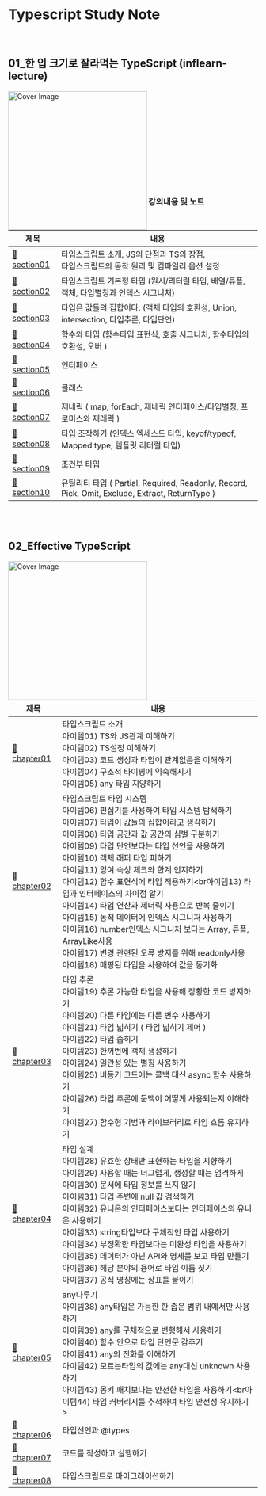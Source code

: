 # Typescript Study Note

<br>

## 01\_한 입 크기로 잘라먹는 TypeScript (inflearn-lecture)

<img src="https://github.com/thdud2262/study-typescript/assets/85012454/6b5f734e-bbf6-4892-b0ce-18e5c9e50ef4" width="280" title="Cover Image" align="left">
<br><br><br><br><br><br><br><br><br>
<br><br>

### 강의내용 및 노트

| 제목                          | 내용                                                                                            |
| ----------------------------- | ----------------------------------------------------------------------------------------------- |
| [:memo: section01][section01] | 타입스크립트 소개, JS의 단점과 TS의 장점, <br>타입스크립트의 동작 원리 및 컴파일러 옵션 설정    |
| [:memo: section02][section02] | 타입스크립트 기본형 타입 (원시/리터럴 타입, 배열/튜플, 객체, 타입별칭과 인덱스 시그니처)        |
| [:memo: section03][section03] | 타입은 값들의 집합이다. (객체 타입의 호환성, Union, intersection, 타입추론, 타입단언)           |
| [:memo: section04][section04] | 함수와 타입 (함수타입 표현식, 호출 시그니처, 함수타입의 호환성, 오버 )                          |
| [:memo: section05][section05] | 인터페이스                                                                                      |
| [:memo: section06][section06] | 클래스                                                                                          |
| [:memo: section07][section07] | 제네릭 ( map, forEach, 제네릭 인터페이스/타입별칭, 프로미스와 제레릭 )                          |
| [:memo: section08][section08] | 타입 조작하기 (인덱스 엑세스드 타입, keyof/typeof, Mapped type, 템플릿 리터럴 타입)             |
| [:memo: section09][section09] | 조건부 타입                                                                                     |
| [:memo: section10][section10] | 유틸리티 타입 ( Partial, Required, Readonly, Record, Pick, Omit, Exclude, Extract, ReturnType ) |

<br>
<br>

## 02_Effective TypeScript

<img src="https://github.com/thdud2262/study-typescript/assets/85012454/531b6998-533b-45b2-a52a-50881c6b4ed8" width="280" title="Cover Image" align="left">

| 제목                          | 내용                                                             |
| ----------------------------- | ---------------------------------------------------------------- |
| [:memo: chapter01][chapter01] | 타입스크립트 소개<br>아이템01) TS와 JS관계 이해하기<br>아이템02) TS설정 이해하기<br>아이템03) 코드 생성과 타입이 관계없음을 이해하기<br>아이템04) 구조적 타이핑에 익숙해지기<br>아이템05) any 타입 지양하기|                       
| [:memo: chapter02][chapter02] | 타입스크립트 타입 시스템<br>아이템06) 편집기를 사용하여 타입 시스템 탐색하기<br>아이템07) 타입이 값들의 집합이라고 생각하기<br>아이템08) 타입 공간과 값 공간의 심벌 구분하기<br>아이템09) 타입 단언보다는 타입 선언을 사용하기<br>아이템10) 객체 래퍼 타입 피하기<br>아이템11) 잉여 속성 체크와 한계 인지하기<br>아이템12) 함수 표현식에 타입 적용하기<br아이템13) 타입과 인터페이스의 차이점 알기<br>아이템14) 타입 연산과 제너릭 사용으로 반복 줄이기<br>아이템15) 동적 데이터에 인덱스 시그니처 사용하기<br>아이템16) number인덱스 시그니처 보다는 Array, 튜플, ArrayLike사용<br>아이템17) 변경 관련된 오류 방지를 위해 readonly사용<br>아이템18) 매핑된 타입을 사용하여 값을 동기화 |
| [:memo: chapter03][chapter03] | 타입 추론<br>아이템19) 추론 가능한 타입을 사용해 장황한 코드 방지하기<br>아이템20) 다른 타입에는 다른 변수 사용하기<br>아이템21) 타입 넓히기 ( 타입 넓히기 제어 )<br>아이템22) 타입 좁히기<br>아이템23) 한꺼번에 객체 생성하기<br>아이템24) 일관성 있는 별칭 사용하기<br>아이템25) 비동기 코드에는 콜백 대신 async 함수 사용하기<br>아이템26) 타입 추론에 문맥이 어떻게 사용되는지 이해하기<br>아이템27) 함수형 기법과 라이브러리로 타입 흐름 유지하기 |
| [:memo: chapter04][chapter04] | 타입 설계<br>아이템28) 유효한 상태만 표현하는 타입을 지향하기 <br> 아이템29) 사용할 때는 너그럽게, 생성할 때는 엄격하게<br> 아이템30) 문서에 타입 정보를 쓰지 않기<br>아이템31) 타입 주변에 null 값 검색하기<br>아이템32) 유니온의 인터페이스보다는 인터페이스의 유니온 사용하기<br>아이템33) string타입보다 구체적인 타입 사용하기<br> 아이템34) 부정확한 타입보다는 미완성 타입을 사용하기<br>아이템35) 데이터가 아닌 API와 명세를 보고 타입 만들기<br>아이템36) 해당 분야의 용어로 타입 이름 짓기<br>아이템37) 공식 명칭에는 상표를 붙이기     |
| [:memo: chapter05][chapter05] | any다루기<br>아이템38) any타입은 가능한 한 좁은 범위 내에서만 사용하기<br>아이템39) any를 구체적으로 변형해서 사용하기<br>아이템40) 함수 안으로 타입 단언문 감추기<br>아이템41) any의 진화를 이해하기<br>아이템42) 모르는타입의 값에는 any대신 unknown 사용하기<br>아이템43) 몽키 패치보다는 안전한 타입을 사용하기<br아이템44) 타입 커버리지를 추적하여 타입 안전성 유지하기>  |
| [:memo: chapter06][chapter06] | 타입선언과 @types                                                 |
| [:memo: chapter07][chapter07] | 코드를 작성하고 실행하기                                           |
| [:memo: chapter08][chapter08] | 타입스크립트로 마이그레이션하기                                     |

<!-- 한입 TypeScript -->

[section01]: /onebite-TypeScript/section01
[section02]: /onebite-TypeScript/section02
[section03]: /onebite-TypeScript/section03
[section04]: /onebite-TypeScript/section04
[section05]: /onebite-TypeScript/section05
[section06]: /onebite-TypeScript/section06
[section07]: /onebite-TypeScript/section07
[section08]: /onebite-TypeScript/section08
[section09]: /onebite-TypeScript/section09
[section10]: /onebite-TypeScript/section10

<!-- Effective TypeScript -->

[chapter01]: /Effective-TypeScript/CH01-TypeScript-intro
[chapter02]: /Effective-TypeScript/CH02-Type-System
[chapter03]: /Effective-TypeScript/CH03_Type-inference
[chapter04]: /Effective-TypeScript/CH04-Type-Design
[chapter05]: /Effective-TypeScript/CH05-any
[chapter06]: /Effective-TypeScript/CH06-Type-Declarations
[chapter07]: /Effective-TypeScript/CH07-Code-Write-Run
[chapter08]: /Effective-TypeScript/CH08-Migrate
